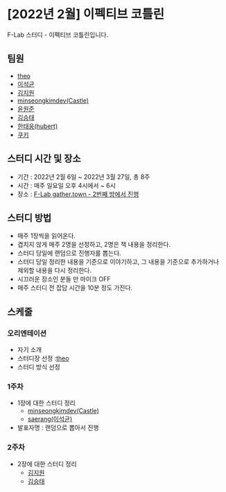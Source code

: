 # [2022년 2월] 이펙티브 코틀린

F-Lab 스터디 - 이펙티브 코틀린입니다.

## 팀원
- [theo](https://github.com/theo-f-lab)
- [이석균](https://github.com/Saerang)
- [김지원](https://github.com/jiwondev)
- [minseongkimdev(Castle)](https://github.com/minseongkimdev)
- [윤원준](https://github.com/gamzagamza)
- [김승태](https://github.com/soongjamm)
- [한태웅(hubert)](https://github.com/f-lab-hubert)
- [쿠키](https://github.com/hello-jiwon)

## 스터디 시간 및 장소
- 기간 : 2022년 2월 6일 ~ 2022년 3월 27일, 총 8주
- 시간 : 매주 일요일 오후 4시에서 ~ 6시
- 장소 : [F-Lab gather.town - 2번째 방에서 진행](https://gather.town/invite?token=qSwZpEnXEJVgA0x-AfVDJdspcCrAh3Zn)

## 스터디 방법
- 매주 1장씩을 읽어온다.
- 겹치지 않게 매주 2명을 선정하고, 2명은 책 내용을 정리한다.
- 스터디 당일에 랜덤으로 진행자를 뽑는다.
 - 스터디 당일 정리한 내용을 기준으로 이야기하고, 그 내용을 기준으로 추가하거나 제외할 내용을 다시 정리한다.
- 시끄러운 장소인 분들 만 마이크 OFF
- 매주 스터디 전 잡담 시간을 10분 정도 가진다.

## 스케줄

### 오리엔테이션
- 자기 소개
- 스터디장 선정 :[theo](https://github.com/theo-f-lab)
- 스터디 방식 선정

### 1주차 
- 1장에 대한 스터디 정리
  - [minseongkimdev(Castle)](https://github.com/minseongkimdev)
  - [saerang(이석균)](https://github.com/saerang)
- 발표자명 : 랜덤으로 뽑아서 진행

### 2주차
- 2장에 대한 스터디 정리
  - [김지원](https://github.com/jiwondev)
  - [김승태](https://github.com/soongjamm)
